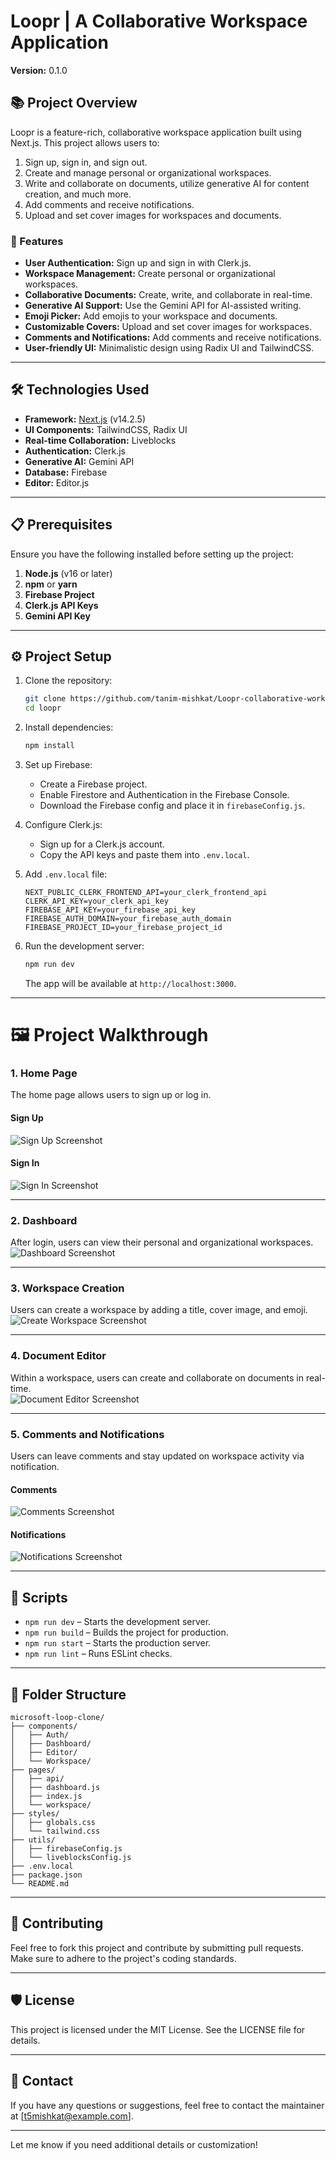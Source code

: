 # Loopr | A Collaborative Workspace Application

**Version:** 0.1.0  

## 📚 Project Overview

Loopr is a feature-rich, collaborative workspace application built using Next.js. This project allows users to:
1. Sign up, sign in, and sign out.
2. Create and manage personal or organizational workspaces.
3. Write and collaborate on documents, utilize generative AI for content creation, and much more.  
4. Add comments and receive notifications.  
5. Upload and set cover images for workspaces and documents.

### 🚀 Features

- **User Authentication:** Sign up and sign in with Clerk.js.  
- **Workspace Management:** Create personal or organizational workspaces.  
- **Collaborative Documents:** Create, write, and collaborate in real-time.  
- **Generative AI Support:** Use the Gemini API for AI-assisted writing.  
- **Emoji Picker:** Add emojis to your workspace and documents.  
- **Customizable Covers:** Upload and set cover images for workspaces.  
- **Comments and Notifications:** Add comments and receive notifications.  
- **User-friendly UI:** Minimalistic design using Radix UI and TailwindCSS.

---

## 🛠️ Technologies Used

- **Framework:** [Next.js](https://nextjs.org/) (v14.2.5)
- **UI Components:** TailwindCSS, Radix UI
- **Real-time Collaboration:** Liveblocks
- **Authentication:** Clerk.js
- **Generative AI:** Gemini API
- **Database:** Firebase
- **Editor:** Editor.js

---

## 📋 Prerequisites

Ensure you have the following installed before setting up the project:

1. **Node.js** (v16 or later)
2. **npm** or **yarn**
3. **Firebase Project**
4. **Clerk.js API Keys**
5. **Gemini API Key**

---

## ⚙️ Project Setup

1. Clone the repository:

   ```bash
   git clone https://github.com/tanim-mishkat/Loopr-collaborative-workspace-app.git
   cd loopr
   ```

2. Install dependencies:

   ```bash
   npm install
   ```

3. Set up Firebase:

   - Create a Firebase project.
   - Enable Firestore and Authentication in the Firebase Console.
   - Download the Firebase config and place it in `firebaseConfig.js`.

4. Configure Clerk.js:

   - Sign up for a Clerk.js account.
   - Copy the API keys and paste them into `.env.local`.

5. Add `.env.local` file:

   ```plaintext
   NEXT_PUBLIC_CLERK_FRONTEND_API=your_clerk_frontend_api
   CLERK_API_KEY=your_clerk_api_key
   FIREBASE_API_KEY=your_firebase_api_key
   FIREBASE_AUTH_DOMAIN=your_firebase_auth_domain
   FIREBASE_PROJECT_ID=your_firebase_project_id
   ```

6. Run the development server:

   ```bash
   npm run dev
   ```

   The app will be available at `http://localhost:3000`.

---

# 🖼️ Project Walkthrough

### 1. **Home Page**

The home page allows users to sign up or log in.

#### Sign Up

![Sign Up Screenshot](./public/signup.png)

#### Sign In

![Sign In Screenshot](./public/signin.png)

---

### 2. **Dashboard**

After login, users can view their personal and organizational workspaces.  
![Dashboard Screenshot](./public/WorkspaceDashboard.png)

---

### 3. **Workspace Creation**

Users can create a workspace by adding a title, cover image, and emoji.  
![Create Workspace Screenshot](./public/createWorkspace.png)

---

### 4. **Document Editor**

Within a workspace, users can create and collaborate on documents in real-time.  
![Document Editor Screenshot](./public/documentEditor.png)

---

### 5. **Comments and Notifications**

Users can leave comments and stay updated on workspace activity via notification.

#### Comments

![Comments Screenshot](./public/comment.png)

#### Notifications

![Notifications Screenshot](./public/notificationimg.png)

---

## 📜 Scripts

- `npm run dev` – Starts the development server.
- `npm run build` – Builds the project for production.
- `npm run start` – Starts the production server.
- `npm run lint` – Runs ESLint checks.

---

## 📂 Folder Structure

```
microsoft-loop-clone/
├── components/
│   ├── Auth/
│   ├── Dashboard/
│   ├── Editor/
│   └── Workspace/
├── pages/
│   ├── api/
│   ├── dashboard.js
│   ├── index.js
│   └── workspace/
├── styles/
│   ├── globals.css
│   └── tailwind.css
├── utils/
│   ├── firebaseConfig.js
│   └── liveblocksConfig.js
├── .env.local
├── package.json
└── README.md
```

---

## 🌟 Contributing

Feel free to fork this project and contribute by submitting pull requests. Make sure to adhere to the project's coding standards.

---

## 🛡️ License

This project is licensed under the MIT License. See the LICENSE file for details.

---

## 📧 Contact

If you have any questions or suggestions, feel free to contact the maintainer at [t5mishkat@example.com].

---

Let me know if you need additional details or customization!
